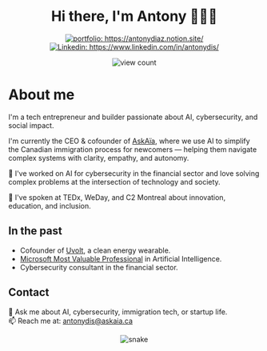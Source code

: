 <h1 align="center"> Hi there, I'm Antony 👨🏾‍💻 </h1>

<p align="center">
<a href="https://antonydiaz.me/"><img src="https://img.shields.io/badge/Portfolio-Antony%20Diaz-informational" alt="portfolio: https://antonydiaz.notion.site/"></a>
<a href="https://www.linkedin.com/in/antonydis/"><img src="https://img.shields.io/badge/-Antony_Diaz-%230077B5.svg?&style=flat&logo=linkedin&logoColor=white" alt="Linkedin: https://www.linkedin.com/in/antonydis/"></a>
</p>

<p align="center">
<img src="https://komarev.com/ghpvc/?username=antonydis&color=blue" alt="view count" />
</p>

# About me

I'm a tech entrepreneur and builder passionate about AI, cybersecurity, and social impact.  

I'm currently the CEO & cofounder of [AskAïa](https://askaia.ca), where we use AI to simplify the Canadian immigration process for newcomers — helping them navigate complex systems with clarity, empathy, and autonomy.

🧠 I've worked on AI for cybersecurity in the financial sector and love solving complex problems at the intersection of technology and society.

🎤 I've spoken at TEDx, WeDay, and C2 Montreal about innovation, education, and inclusion.

## In the past
- Cofounder of [Uvolt](https://www.kickstarter.com/projects/uvolt/uvolt-watch-accessible-clean-energy-to-charge-your-0), a clean energy wearable.
- [Microsoft Most Valuable Professional]([https://mvp.microsoft.com/en-us](https://mvp.microsoft.com/en-US/MVP/profile/5819b31b-da65-4256-8f6c-f7501c7a6784)) in Artificial Intelligence.
- Cybersecurity consultant in the financial sector.

## Contact
💬 Ask me about AI, cybersecurity, immigration tech, or startup life.  
📫 Reach me at: antonydis@askaia.ca

<p align="center">
  <img src="https://github.com/DukeNgn/DukeNgn/raw/output/github-contribution-grid-snake.svg" alt="snake"></center>
</p>
